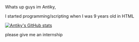 Whats up guys im Antiky,

I started programming/scripting when I was 9 years old in HTML

[![Antiky's GitHub stats](https://github-readme-stats.vercel.app/api?username=AntikyLmao)](https://github.com/anuraghazra/github-readme-stats)



please give me an internship
